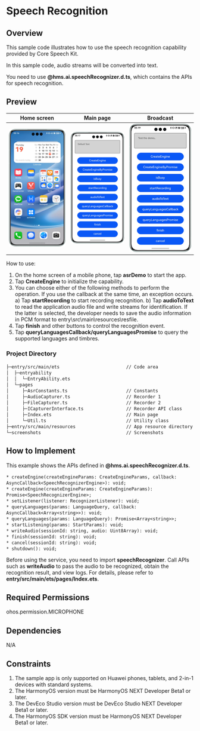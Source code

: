 # Speech Recognition

## Overview

This sample code illustrates how to use the speech recognition capability provided by Core Speech Kit.

In this sample code, audio streams will be converted into text.

You need to use **@hms.ai.speechRecognizer.d.ts**, which contains the APIs for speech recognition.

## Preview

|           **Home screen**           |         **Main page**         |          **Broadcast**         |
|:---------------------------:|:------------------------:|:------------------------:|
| ![](screenshots/launch_en.png) | ![](screenshots/asr_en.png) | ![](screenshots/play_en.png) | 

How to use:

1. On the home screen of a mobile phone, tap **asrDemo** to start the app.
2. Tap **CreateEngine** to initialize the capability.
3. You can choose either of the following methods to perform the operation. If you use the callback at the same time, an exception occurs.
   a) Tap **startRecording** to start recording recognition.
   b) Tap **audioToText** to read the application audio file and write streams for identification.
   If the latter is selected, the developer needs to save the audio information in PCM format to entry\src\main\resources\resfile.
4. Tap **finish** and other buttons to control the recognition event.
5. Tap **queryLanguagesCallback/queryLanguagesPromise** to query the supported languages and timbres.

### Project Directory
```
├─entry/src/main/ets                         // Code area
│  ├─entryability
│  │  └─EntryAbility.ets       
│  └─pages
│     ├─AsrConstants.ts                      // Constants
│     ├─AudioCapturer.ts                     // Recorder 1
│     ├─FileCapturer.ts                      // Recorder 2
│     ├─ICapturerInterface.ts                // Recorder API class
│     ├─Index.ets                            // Main page
│     └─Util.ts                              // Utility class
├─entry/src/main/resources                   // App resource directory
└─screenshots                                // Screenshots
```

## How to Implement

This example shows the APIs defined in **@hms.ai.speechRecognizer.d.ts**.
~~~
* createEngine(createEngineParams: CreateEngineParams, callback: AsyncCallback<SpeechRecognizerEngine>): void;
* createEngine(createEngineParams: CreateEngineParams): Promise<SpeechRecognizerEngine>;
* setListener(listener: RecognizerListener): void;
* queryLanguages(params: LanguageQuery, callback: AsyncCallback<Array<string>>): void;
* queryLanguages(params: LanguageQuery): Promise<Array<string>>;
* startListening(params: StartParams): void;
* writeAudio(sessionId: string, audio: Uint8Array): void;
* finish(sessionId: string): void;
* cancel(sessionId: string): void;
* shutdown(): void;
~~~
Before using the service, you need to import **speechRecognizer**.
Call APIs such as **writeAudio** to pass the audio to be recognized, obtain the recognition result, and view logs. For details, please refer to **entry/src/main/ets/pages/Index.ets**.

## Required Permissions

ohos.permission.MICROPHONE

## Dependencies

N/A

## Constraints

1. The sample app is only supported on Huawei phones, tablets, and 2-in-1 devices with standard systems.
2. The HarmonyOS version must be HarmonyOS NEXT Developer Beta1 or later.
3. The DevEco Studio version must be DevEco Studio NEXT Developer Beta1 or later.
4. The HarmonyOS SDK version must be HarmonyOS NEXT Developer Beta1 or later.
